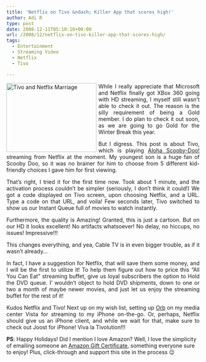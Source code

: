 ```yaml
---
title: 'Netflix on Tivo &ndash; Killer App that scores high!'
author: Adi R
type: post
date: 2008-12-11T05:10:10+00:00
url: /2008/12/netflix-on-tivo-killer-app-that-scores-high/
tags:
  - Entertainment
  - Streaming Video
  - Netflix
  - Tivo

---
```

<p align="justify">
  <img title="Tivo and Netflix Marriage" style="border-right: 0px; border-top: 0px; display: inline; margin: 0px 5px 0px 0px; border-left: 0px; border-bottom: 0px" height="180" alt="Tivo and Netflix Marriage" src="/uploads/2008/12/tivoandnetflixmarriage.png?resize=235%2C180" width="235" align="left" border="0" data-recalc-dims="1" /> While I really appreciate that Microsoft and Netflix finally got XBox 360 going with HD streaming, I myself still wasn’t able to check it out. The reason is the silly requirement of being a Gold member. I do plan to check it out soon, as we are going to go Gold for the Winter Break this year.
</p>

<p align="justify">
  But I digress. This post is about Tivo, which is playing <a href="http://www.netflix.com/WiMovie/Aloha_Scooby-Doo/70020295?trkid=226890" target="_blank">Aloha Scooby-Doo!</a> streaming from Netflix at the moment. My youngest son is a huge fan of Scooby Doo, so it was no brainer for him to choose from 5 different kid-friendly choices I gave him for first viewing.
</p>

<p align="justify">
  That’s right, I tried it for the first time now. Took about 1 minute, and the activation process couldn’t be simpler (seriously, I don’t think it could!) We got a code displayed on Tivo screen, upon choosing Netflix, and a URL. Type a code on that URL, and voila! Few seconds later, Tivo switched to show us our Instant Queue full of movies to watch instantly.
</p>

<p align="justify">
  Furthermore, the quality is Amazing! Granted, this is just a cartoon. But on our HD it looks excellent! No artifacts whatsoever! No delay, no hiccups, no issues! Impressive!!!
</p>

<p align="justify">
  This changes everything, and yea, Cable TV is in even bigger trouble, as if it wasn’t already…
</p>

<p align="justify">
  In fact, I have a suggestion for Netflix, that will save them some money, and I will be the first to utilize it! To help them figure out how to price this “All You Can Eat” streaming buffet, give us loyal subscribers the option to Hold the DVD queue. I&#8217; wouldn’t object to hold DVD shipments, down to one or two a month of maybe newer movies, and just let us enjoy the streaming buffet for the rest of it!
</p>

<p align="justify">
  Kudos Netflix and Tivo! Next up on my wish list, setting up <a href="http://www.orb.com/en/orblive" target="_blank">Orb</a> on my media center Vista for streaming to my iPhone on-the-go. Or, perhaps, Netflix should give us an iPhone client, and while we wait for that, make sure to check out Joost for iPhone! Viva la Tivolution!!!
</p>

**PS**: Happy Holidays! Did I mention I love Amazon? Well, I love the simplicity of emailing someone an [Amazon Gift Certificate][1], something everyone sure to enjoy! Plus, click-through and support this site in the process 😉

 [1]: http://www.amazon.com/gp/product/B00067L6TQ/?tag=craftonia-20